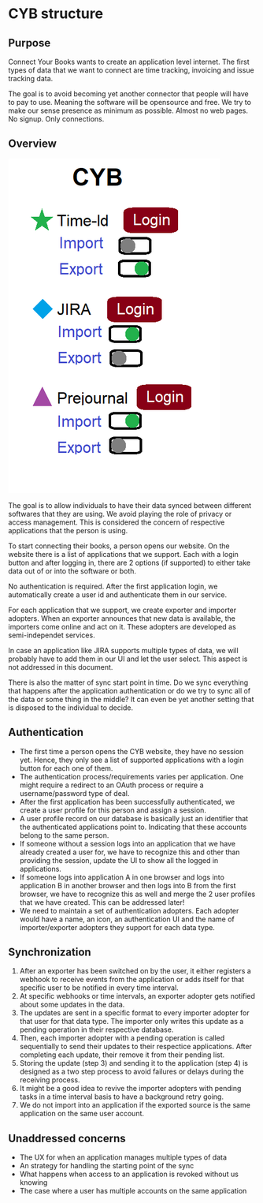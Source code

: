 # CYB structure

## Purpose
Connect Your Books wants to create an application level internet. The first types of data that we want to connect are time tracking, invoicing and issue tracking data.

The goal is to avoid becoming yet another connector that people will have to pay to use. Meaning the software will be opensource and free. We try to make our sense presence as minimum as possible. Almost no web pages. No signup. Only connections.

## Overview
<img src="https://github.com/pondersource/CYB/blob/main/concept.png?raw=true"/>

The goal is to allow individuals to have their data synced between different softwares that they are using. We avoid playing the role of privacy or access management. This is considered the concern of respective applications that the person is using.

To start connecting their books, a person opens our website. On the website there is a list of applications that we support. Each with a login button and after logging in, there are 2 options (if supported) to either take data out of or into the software or both.

No authentication is required. After the first application login, we automatically create a user id and authenticate them in our service.

For each application that we support, we create exporter and importer adopters. When an exporter announces that new data is available, the importers come online and act on it. These adopters are developed as semi-independet services.

In case an application like JIRA supports multiple types of data, we will probably have to add them in our UI and let the user select. This aspect is not addressed in this document.

There is also the matter of sync start point in time. Do we sync everything that happens after the application authentication or do we try to sync all of the data or some thing in the middle? It can even be yet another setting that is disposed to the individual to decide.

## Authentication
- The first time a person opens the CYB website, they have no session yet. Hence, they only see a list of supported applications with a login button for each one of them.
- The authentication process/requirements varies per application. One might require a redirect to an OAuth process or require a username/password type of deal.
- After the first application has been successfully authenticated, we create a user profile for this person and assign a session.
- A user profile record on our database is basically just an identifier that the authenticated applications point to. Indicating that these accounts belong to the same person.
- If someone without a session logs into an application that we have already created a user for, we have to recognize this and other than providing the session, update the UI to show all the logged in applications.
- If someone logs into application A in one browser and logs into application B in another browser and then logs into B from the first browser, we have to recognize this as well and merge the 2 user profiles that we have created. This can be addressed later!
- We need to maintain a set of authentication adopters. Each adopter would have a name, an icon, an authentication UI and the name of importer/exporter adopters they support for each data type.

## Synchronization
1. After an exporter has been switched on by the user, it either registers a webhook to receive events from the application or adds itself for that specific user to be notified in every time interval.
2. At specific webhooks or time intervals, an exporter adopter gets notified about some updates in the data.
3. The updates are sent in a specific format to every importer adopter for that user for that data type. The importer only writes this update as a pending operation in their respective database.
4. Then, each importer adopter with a pending operation is called sequentially to send their updates to their respectice applications. After completing each update, their remove it from their pending list.
5. Storing the update (step 3) and sending it to the application (step 4) is designed as a two step process to avoid failures or delays during the receiving process.
6. It might be a good idea to revive the importer adopters with pending tasks in a time interval basis to have a background retry going.
7. We do not import into an application if the exported source is the same application on the same user account.

## Unaddressed concerns
- The UX for when an application manages multiple types of data
- An strategy for handling the starting point of the sync
- What happens when access to an application is revoked without us knowing
- The case where a user has multiple accounts on the same application
